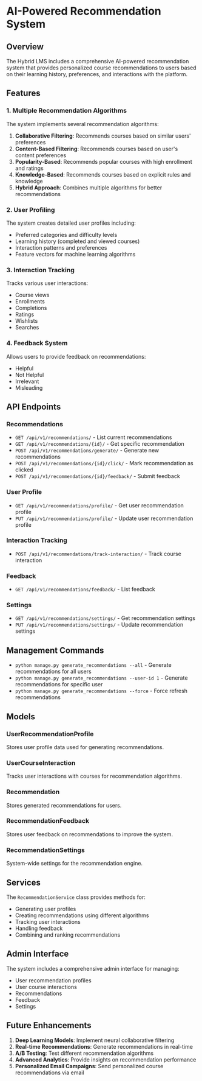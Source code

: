 # AI-Powered Recommendation System

## Overview

The Hybrid LMS includes a comprehensive AI-powered recommendation system that provides personalized course recommendations to users based on their learning history, preferences, and interactions with the platform.

## Features

### 1. Multiple Recommendation Algorithms

The system implements several recommendation algorithms:

1. **Collaborative Filtering**: Recommends courses based on similar users' preferences
2. **Content-Based Filtering**: Recommends courses based on user's content preferences
3. **Popularity-Based**: Recommends popular courses with high enrollment and ratings
4. **Knowledge-Based**: Recommends courses based on explicit rules and knowledge
5. **Hybrid Approach**: Combines multiple algorithms for better recommendations

### 2. User Profiling

The system creates detailed user profiles including:

- Preferred categories and difficulty levels
- Learning history (completed and viewed courses)
- Interaction patterns and preferences
- Feature vectors for machine learning algorithms

### 3. Interaction Tracking

Tracks various user interactions:

- Course views
- Enrollments
- Completions
- Ratings
- Wishlists
- Searches

### 4. Feedback System

Allows users to provide feedback on recommendations:

- Helpful
- Not Helpful
- Irrelevant
- Misleading

## API Endpoints

### Recommendations

- `GET /api/v1/recommendations/` - List current recommendations
- `GET /api/v1/recommendations/{id}/` - Get specific recommendation
- `POST /api/v1/recommendations/generate/` - Generate new recommendations
- `POST /api/v1/recommendations/{id}/click/` - Mark recommendation as clicked
- `POST /api/v1/recommendations/{id}/feedback/` - Submit feedback

### User Profile

- `GET /api/v1/recommendations/profile/` - Get user recommendation profile
- `PUT /api/v1/recommendations/profile/` - Update user recommendation profile

### Interaction Tracking

- `POST /api/v1/recommendations/track-interaction/` - Track course interaction

### Feedback

- `GET /api/v1/recommendations/feedback/` - List feedback

### Settings

- `GET /api/v1/recommendations/settings/` - Get recommendation settings
- `PUT /api/v1/recommendations/settings/` - Update recommendation settings

## Management Commands

- `python manage.py generate_recommendations --all` - Generate recommendations for all users
- `python manage.py generate_recommendations --user-id 1` - Generate recommendations for specific user
- `python manage.py generate_recommendations --force` - Force refresh recommendations

## Models

### UserRecommendationProfile

Stores user profile data used for generating recommendations.

### UserCourseInteraction

Tracks user interactions with courses for recommendation algorithms.

### Recommendation

Stores generated recommendations for users.

### RecommendationFeedback

Stores user feedback on recommendations to improve the system.

### RecommendationSettings

System-wide settings for the recommendation engine.

## Services

The `RecommendationService` class provides methods for:

- Generating user profiles
- Creating recommendations using different algorithms
- Tracking user interactions
- Handling feedback
- Combining and ranking recommendations

## Admin Interface

The system includes a comprehensive admin interface for managing:

- User recommendation profiles
- User course interactions
- Recommendations
- Feedback
- Settings

## Future Enhancements

1. **Deep Learning Models**: Implement neural collaborative filtering
2. **Real-time Recommendations**: Generate recommendations in real-time
3. **A/B Testing**: Test different recommendation algorithms
4. **Advanced Analytics**: Provide insights on recommendation performance
5. **Personalized Email Campaigns**: Send personalized course recommendations via email
